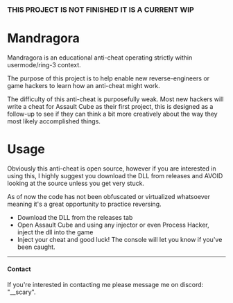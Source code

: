### THIS PROJECT IS NOT FINISHED IT IS A CURRENT WIP

# Mandragora

Mandragora is an educational anti-cheat operating strictly within usermode/ring-3 context. 

The purpose of this project is to help enable new reverse-engineers or game hackers to learn how an anti-cheat might work.

The difficulty of this anti-cheat is purposefully weak. Most new hackers will write a cheat for Assault Cube as their first project, this is designed as a follow-up to see if they can think a bit more creatively about the way they most likely accomplished things.

# Usage

Obviously this anti-cheat is open source, however if you are interested in using this, I highly suggest you download the DLL from releases and AVOID looking at the source unless you get very stuck.

As of now the code has not been obfuscated or virtualized whatsoever meaning it's a great opportunity to practice reversing. 

- Download the DLL from the releases tab
- Open Assault Cube and using any injector or even Process Hacker, inject the dll into the game
- Inject your cheat and good luck! The console will let you know if you've been caught.


----------------
#### Contact
If you're interested in contacting me please message me on discord: "__scary".
